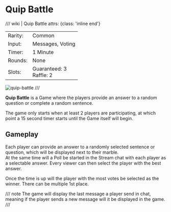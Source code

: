 # Quip Battle

/// wiki | Quip Battle
    attrs: {class: 'inline end'}

|         |                                                |
|---------|------------------------------------------------|
| Rarity: | Common                                         |
| Input:  | Messages, Voting |
| Timer:  | 1 Minute                                       |
| Rounds: | None                                           |
| Slots:  | Guaranteed: 3<br>Raffle: 2                     |

![quip-battle](../../assets/images/minigames/quip-battle.jpg)
///

**Quip Battle** is a Game where the players provide an answer to a random question or complete a random sentence.

The game only starts when at least 2 players are participating, at which point a 15 second timer starts until the Game itself will begin.

## Gameplay

Each player can provide an answer to a randomly selected sentence or question, which will be displayed next to their marble.  
At the same time will a Poll be started in the Stream chat with each player as a selectable answer. Every viewer can then select the player with the best answer.

Once the time is up will the player with the most votes be selected as the winner. There can be multiple 1st place.

/// note
The game will display the last message a player send in chat, meaning if the player sends a new message will it be displayed in the game.
///
